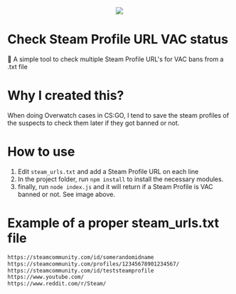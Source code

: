 <p align="center">
  <img src="https://i.imgur.com/2SODyxU.png"><br/>
</p>

# Check Steam Profile URL VAC status

🚨 A simple tool to check multiple Steam Profile URL's for VAC bans from a .txt file

# Why I created this?

When doing Overwatch cases in CS:GO, I tend to save the steam profiles of the suspects to check them later if they got banned or not.

# How to use

1. Edit `steam_urls.txt` and add a Steam Profile URL on each line
2. In the project folder, run `npm install` to install the necessary modules.
3. finally, run `node index.js` and it will return if a Steam Profile is VAC banned or not. See image above.

# Example of a proper steam_urls.txt file

```bash
https://steamcommunity.com/id/somerandomidname
https://steamcommunity.com/profiles/12345678901234567/
https://steamcommunity.com/id/teststeamprofile
https://www.youtube.com/
https://www.reddit.com/r/Steam/
```
